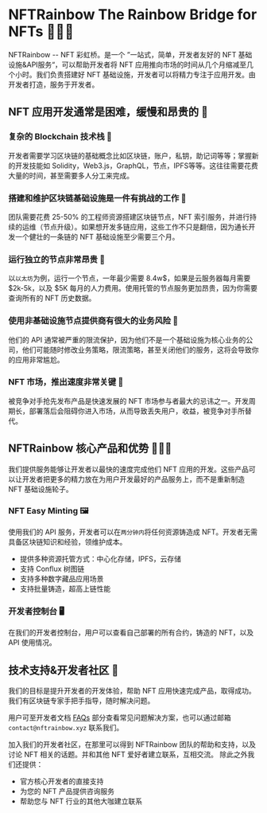 # NFTRainbow The Rainbow Bridge for NFTs 🌈🌉🦄

NFTRainbow -- NFT 彩虹桥。是一个 ”一站式，简单，开发者友好的 NFT 基础设施&API服务“，可以帮助开发者将 NFT 应用推向市场的时间从几个月缩减至几个小时。我们负责搭建好 NFT 基础设施，开发者可以将精力专注于应用开发。由开发者打造，服务于开发者。

## NFT 应用开发通常是困难，缓慢和昂贵的 🤯

### 复杂的 Blockchain 技术栈 🤔

开发者需要学习区块链的基础概念比如区块链，账户，私钥，助记词等等；掌握新的开发技能如 Solidity，Web3.js，GraphQL，节点，IPFS等等。这往往需要花费大量的时间，甚至需要多人分工来完成。

### 搭建和维护区块链基础设施是一件有挑战的工作 👹

团队需要花费 25-50% 的工程师资源搭建区块链节点，NFT 索引服务，并进行持续的运维（节点升级）。如果想开发多链应用，这些工作不只是翻倍，因为通长开发一个健壮的一条链的 NFT 基础设施至少需要三个月。

### 运行独立的节点非常昂贵 💸

以`以太坊`为例，运行一个节点，一年最少需要 8.4w$，如果是云服务器每月需要 $2k-5k，以及 $5K 每月的人力费用。使用托管的节点服务更加昂贵，因为你需要查询所有的 NFT 历史数据。

### 使用非基础设施节点提供商有很大的业务风险 🎰

他们的 API 通常被严重的限流保护，因为他们不是一个基础设施为核心业务的公司，他们可能随时修改业务策略，限流策略，甚至关闭他们的服务，这将会导致你的应用非常尴尬。

### NFT 市场，推出速度非常关键 🚀

被竞争对手抢先发布产品是快速发展的 NFT 市场参与者最大的忌讳之一。开发周期长，部署落后会阻碍你进入市场，从而导致丢失用户，收益，被竞争对手所替代。

## NFTRainbow 核心产品和优势 🏳️‍🌈🍭

我们提供服务能够让开发者以最快的速度完成他们 NFT 应用的开发。这些产品可以让开发者把更多的精力放在为用户开发最好的产品服务上，而不是重新制造 NFT 基础设施轮子。

### NFT Easy Minting 🖼️

使用我们的 API 服务，开发者可以在`两分钟内`将任何资源铸造成 NFT。开发者无需具备区块链知识和经验，领维护成本。

* 提供多种资源托管方式：中心化存储，IPFS，云存储
* 支持 Conflux 树图链
* 支持多种数字藏品应用场景
* 支持批量铸造，超高上链性能

### 开发者控制台 🖥

在我们的开发者控制台，用户可以查看自己部署的所有合约，铸造的 NFT，以及 API 使用情况。

## 技术支持&开发者社区 👥

我们的目标是提升开发者的开发体验，帮助 NFT 应用快速完成产品，取得成功。我们有区块链专家手把手指导，随时解决问题。

用户可至开发者文档 [FAQs](./FAQs.md) 部分查看常见问题解决方案，也可以通过邮箱 `contact@nftrainbow.xyz` 联系我们。

加入我们的开发者社区，在那里可以得到 NFTRainbow 团队的帮助和支持，以及讨论 NFT 相关的话题。并和其他 NFT 爱好者建立联系，互相交流。
除此之外我们还提供：

* 官方核心开发者的直接支持
* 为您的 NFT 产品提供咨询服务
* 帮助您与 NFT 行业的其他大咖建立联系
